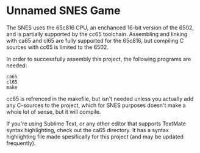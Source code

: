 Unnamed SNES Game
=================

The SNES uses the 65c816 CPU, an enchanced 16-bit version of the 6502, and is partially supported by the cc65 toolchain. Assembling and linking with ca65 and cl65 are fully supported for the 65c816, but compiling C sources with cc65 is limited to the 6502.

In order to successfully assembly this project, the following programs are needed:
```
ca65
cl65
make
```

cc65 is refrenced in the makefile, but isn't needed unless you actually add any C-sources to the project, which for SNES purposes doesn't make a whole lot of sense, but it will compile.

If you're using Sublime Text, or any other editor that supports TextMate syntax highlighting, check out the ca65 directory. It has a syntax highlighting file made spesifically for this project (and may be updated frequently).
